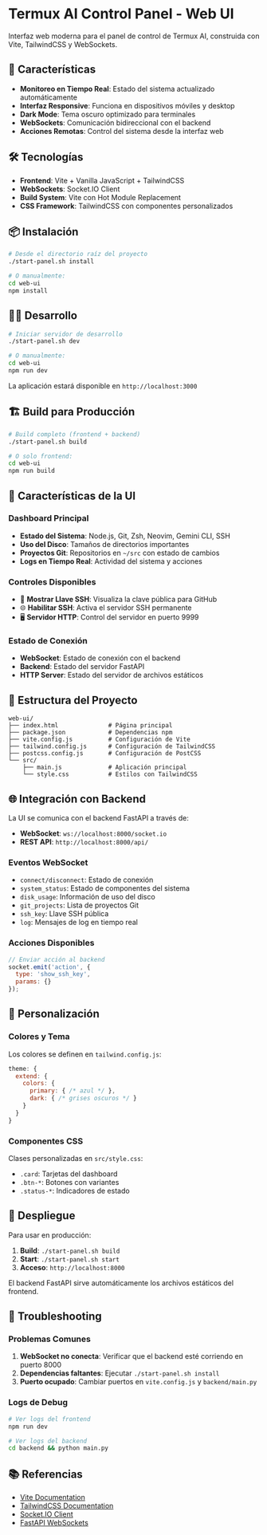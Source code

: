 # Termux AI Control Panel - Web UI

Interfaz web moderna para el panel de control de Termux AI, construida con Vite, TailwindCSS y WebSockets.

## 🚀 Características

- **Monitoreo en Tiempo Real**: Estado del sistema actualizado automáticamente
- **Interfaz Responsive**: Funciona en dispositivos móviles y desktop
- **Dark Mode**: Tema oscuro optimizado para terminales
- **WebSockets**: Comunicación bidireccional con el backend
- **Acciones Remotas**: Control del sistema desde la interfaz web

## 🛠️ Tecnologías

- **Frontend**: Vite + Vanilla JavaScript + TailwindCSS
- **WebSockets**: Socket.IO Client
- **Build System**: Vite con Hot Module Replacement
- **CSS Framework**: TailwindCSS con componentes personalizados

## 📦 Instalación

```bash
# Desde el directorio raíz del proyecto
./start-panel.sh install

# O manualmente:
cd web-ui
npm install
```

## 🏃‍♂️ Desarrollo

```bash
# Iniciar servidor de desarrollo
./start-panel.sh dev

# O manualmente:
cd web-ui
npm run dev
```

La aplicación estará disponible en `http://localhost:3000`

## 🏗️ Build para Producción

```bash
# Build completo (frontend + backend)
./start-panel.sh build

# O solo frontend:
cd web-ui
npm run build
```

## 📱 Características de la UI

### Dashboard Principal

- **Estado del Sistema**: Node.js, Git, Zsh, Neovim, Gemini CLI, SSH
- **Uso del Disco**: Tamaños de directorios importantes
- **Proyectos Git**: Repositorios en `~/src` con estado de cambios
- **Logs en Tiempo Real**: Actividad del sistema y acciones

### Controles Disponibles

- 🔑 **Mostrar Llave SSH**: Visualiza la clave pública para GitHub
- 🌐 **Habilitar SSH**: Activa el servidor SSH permanente
- 🖥️ **Servidor HTTP**: Control del servidor en puerto 9999

### Estado de Conexión

- **WebSocket**: Estado de conexión con el backend
- **Backend**: Estado del servidor FastAPI
- **HTTP Server**: Estado del servidor de archivos estáticos

## 🔧 Estructura del Proyecto

```text
web-ui/
├── index.html              # Página principal
├── package.json            # Dependencias npm
├── vite.config.js          # Configuración de Vite
├── tailwind.config.js      # Configuración de TailwindCSS
├── postcss.config.js       # Configuración de PostCSS
└── src/
    ├── main.js             # Aplicación principal
    └── style.css           # Estilos con TailwindCSS
```

## 🌐 Integración con Backend

La UI se comunica con el backend FastAPI a través de:

- **WebSocket**: `ws://localhost:8000/socket.io`
- **REST API**: `http://localhost:8000/api/`

### Eventos WebSocket

- `connect/disconnect`: Estado de conexión
- `system_status`: Estado de componentes del sistema
- `disk_usage`: Información de uso del disco
- `git_projects`: Lista de proyectos Git
- `ssh_key`: Llave SSH pública
- `log`: Mensajes de log en tiempo real

### Acciones Disponibles

```javascript
// Enviar acción al backend
socket.emit('action', {
  type: 'show_ssh_key',
  params: {}
});
```

## 🎨 Personalización

### Colores y Tema

Los colores se definen en `tailwind.config.js`:

```javascript
theme: {
  extend: {
    colors: {
      primary: { /* azul */ },
      dark: { /* grises oscuros */ }
    }
  }
}
```

### Componentes CSS

Clases personalizadas en `src/style.css`:

- `.card`: Tarjetas del dashboard
- `.btn-*`: Botones con variantes
- `.status-*`: Indicadores de estado

## 🚀 Despliegue

Para usar en producción:

1. **Build**: `./start-panel.sh build`
2. **Start**: `./start-panel.sh start`
3. **Acceso**: `http://localhost:8000`

El backend FastAPI sirve automáticamente los archivos estáticos del frontend.

## 🐛 Troubleshooting

### Problemas Comunes

1. **WebSocket no conecta**: Verificar que el backend esté corriendo en puerto 8000
2. **Dependencias faltantes**: Ejecutar `./start-panel.sh install`
3. **Puerto ocupado**: Cambiar puertos en `vite.config.js` y `backend/main.py`

### Logs de Debug

```bash
# Ver logs del frontend
npm run dev

# Ver logs del backend
cd backend && python main.py
```

## 📚 Referencias

- [Vite Documentation](https://vitejs.dev/)
- [TailwindCSS Documentation](https://tailwindcss.com/)
- [Socket.IO Client](https://socket.io/docs/v4/client-api/)
- [FastAPI WebSockets](https://fastapi.tiangolo.com/advanced/websockets/)

